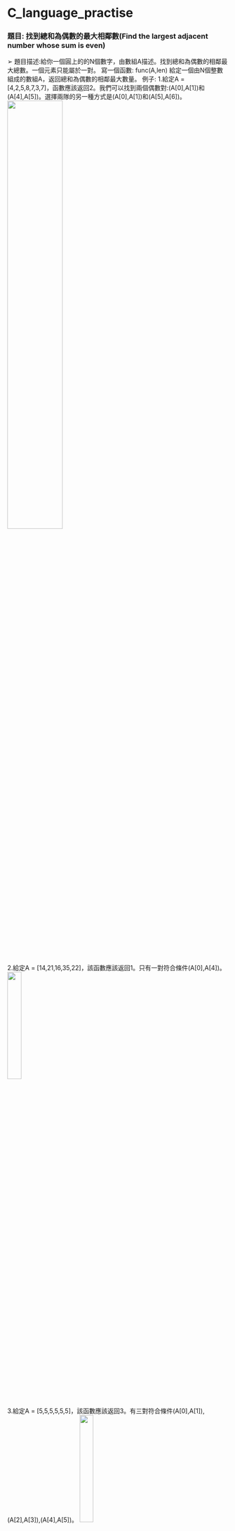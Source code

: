 # C_language_practise
### **題目: 找到總和為偶數的最大相鄰數(Find the largest adjacent number whose sum is even)**
➢ 題目描述:給你一個圓上的的N個數字，由數組A描述。找到總和為偶數的相鄰最大總數。一個元素只能屬於一對。
  寫一個函數:
  func(A,len)
  給定一個由N個整數組成的數組A，返回總和為偶數的相鄰最大數量。
  例子:
  1.給定A = [4,2,5,8,7,3,7]，函數應該返回2。我們可以找到兩個偶數對:(A[0],A[1])和(A[4],A[5])。選擇兩隊的另一種方式是(A[0],A[1])和(A[5],A[6])。
  <img src="https://github.com/GeneChen1996/C_language_practice_questions/blob/main/%E9%A1%8C%E7%9B%AE1%E7%A4%BA%E6%84%8F%E5%9C%96_1.JPG" width="50%" height="50%"/><br/>
  
  2.給定A = [14,21,16,35,22]，該函數應該返回1。只有一對符合條件(A[0],A[4])。
  <img src="https://github.com/GeneChen1996/C_language_practice_questions/blob/main/%E9%A1%8C%E7%9B%AE1%E7%A4%BA%E6%84%8F%E5%9C%96_2.JPG" width="25%" height="25%"/><br/>
  
  
  3.給定A = [5,5,5,5,5,5]，該函數應該返回3。有三對符合條件(A[0],A[1]),(A[2],A[3]),(A[4],A[5])。
  <img src="https://github.com/GeneChen1996/C_language_practice_questions/blob/main/%E9%A1%8C%E7%9B%AE1%E7%A4%BA%E6%84%8F%E5%9C%96_3.JPG" width="25%" height="25%"/><br/>
  
